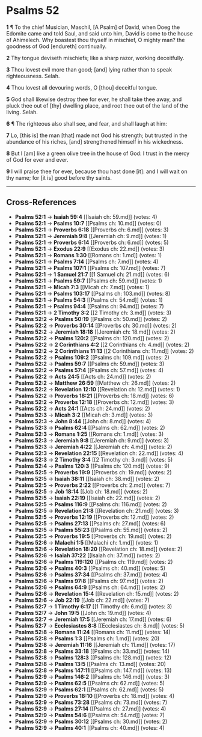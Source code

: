 # Psalms 52

**1** ¶ To the chief Musician, Maschil, [A Psalm] of David, when Doeg the Edomite came and told Saul, and said unto him, David is come to the house of Ahimelech. Why boastest thou thyself in mischief, O mighty man? the goodness of God [endureth] continually.

**2** Thy tongue deviseth mischiefs; like a sharp razor, working deceitfully.

**3** Thou lovest evil more than good; [and] lying rather than to speak righteousness. Selah.

**4** Thou lovest all devouring words, O [thou] deceitful tongue.

**5** God shall likewise destroy thee for ever, he shall take thee away, and pluck thee out of [thy] dwelling place, and root thee out of the land of the living. Selah.

**6** ¶ The righteous also shall see, and fear, and shall laugh at him:

**7** Lo, [this is] the man [that] made not God his strength; but trusted in the abundance of his riches, [and] strengthened himself in his wickedness.

**8** But I [am] like a green olive tree in the house of God: I trust in the mercy of God for ever and ever.

**9** I will praise thee for ever, because thou hast done [it]: and I will wait on thy name; for [it is] good before thy saints.

---

## Cross-References

- **Psalms 52:1** → **Isaiah 59:4** [[Isaiah ch: 59.md]] (votes: 4)
- **Psalms 52:1** → **Psalms 10:7** [[Psalms ch: 10.md]] (votes: 0)
- **Psalms 52:1** → **Proverbs 6:18** [[Proverbs ch: 6.md]] (votes: 3)
- **Psalms 52:1** → **Jeremiah 9:8** [[Jeremiah ch: 9.md]] (votes: 1)
- **Psalms 52:1** → **Proverbs 6:14** [[Proverbs ch: 6.md]] (votes: 5)
- **Psalms 52:1** → **Exodus 22:9** [[Exodus ch: 22.md]] (votes: 3)
- **Psalms 52:1** → **Romans 1:30** [[Romans ch: 1.md]] (votes: 1)
- **Psalms 52:1** → **Psalms 7:14** [[Psalms ch: 7.md]] (votes: 4)
- **Psalms 52:1** → **Psalms 107:1** [[Psalms ch: 107.md]] (votes: 7)
- **Psalms 52:1** → **1 Samuel 21:7** [[1 Samuel ch: 21.md]] (votes: 6)
- **Psalms 52:1** → **Psalms 59:7** [[Psalms ch: 59.md]] (votes: 1)
- **Psalms 52:1** → **Micah 7:3** [[Micah ch: 7.md]] (votes: 1)
- **Psalms 52:1** → **Psalms 103:17** [[Psalms ch: 103.md]] (votes: 8)
- **Psalms 52:1** → **Psalms 54:3** [[Psalms ch: 54.md]] (votes: 1)
- **Psalms 52:1** → **Psalms 94:4** [[Psalms ch: 94.md]] (votes: 7)
- **Psalms 52:1** → **2 Timothy 3:2** [[2 Timothy ch: 3.md]] (votes: 3)
- **Psalms 52:2** → **Psalms 50:19** [[Psalms ch: 50.md]] (votes: 2)
- **Psalms 52:2** → **Proverbs 30:14** [[Proverbs ch: 30.md]] (votes: 2)
- **Psalms 52:2** → **Jeremiah 18:18** [[Jeremiah ch: 18.md]] (votes: 2)
- **Psalms 52:2** → **Psalms 120:2** [[Psalms ch: 120.md]] (votes: 2)
- **Psalms 52:2** → **2 Corinthians 4:2** [[2 Corinthians ch: 4.md]] (votes: 2)
- **Psalms 52:2** → **2 Corinthians 11:13** [[2 Corinthians ch: 11.md]] (votes: 2)
- **Psalms 52:2** → **Psalms 109:2** [[Psalms ch: 109.md]] (votes: 2)
- **Psalms 52:2** → **Psalms 59:7** [[Psalms ch: 59.md]] (votes: 3)
- **Psalms 52:2** → **Psalms 57:4** [[Psalms ch: 57.md]] (votes: 4)
- **Psalms 52:2** → **Acts 24:5** [[Acts ch: 24.md]] (votes: 2)
- **Psalms 52:2** → **Matthew 26:59** [[Matthew ch: 26.md]] (votes: 2)
- **Psalms 52:2** → **Revelation 12:10** [[Revelation ch: 12.md]] (votes: 1)
- **Psalms 52:2** → **Proverbs 18:21** [[Proverbs ch: 18.md]] (votes: 6)
- **Psalms 52:2** → **Proverbs 12:18** [[Proverbs ch: 12.md]] (votes: 3)
- **Psalms 52:2** → **Acts 24:1** [[Acts ch: 24.md]] (votes: 2)
- **Psalms 52:3** → **Micah 3:2** [[Micah ch: 3.md]] (votes: 3)
- **Psalms 52:3** → **John 8:44** [[John ch: 8.md]] (votes: 4)
- **Psalms 52:3** → **Psalms 62:4** [[Psalms ch: 62.md]] (votes: 2)
- **Psalms 52:3** → **Romans 1:25** [[Romans ch: 1.md]] (votes: 3)
- **Psalms 52:3** → **Jeremiah 9:8** [[Jeremiah ch: 9.md]] (votes: 3)
- **Psalms 52:3** → **Jeremiah 4:22** [[Jeremiah ch: 4.md]] (votes: 2)
- **Psalms 52:3** → **Revelation 22:15** [[Revelation ch: 22.md]] (votes: 4)
- **Psalms 52:3** → **2 Timothy 3:4** [[2 Timothy ch: 3.md]] (votes: 5)
- **Psalms 52:4** → **Psalms 120:3** [[Psalms ch: 120.md]] (votes: 9)
- **Psalms 52:5** → **Proverbs 19:9** [[Proverbs ch: 19.md]] (votes: 2)
- **Psalms 52:5** → **Isaiah 38:11** [[Isaiah ch: 38.md]] (votes: 2)
- **Psalms 52:5** → **Proverbs 2:22** [[Proverbs ch: 2.md]] (votes: 7)
- **Psalms 52:5** → **Job 18:14** [[Job ch: 18.md]] (votes: 2)
- **Psalms 52:5** → **Isaiah 22:19** [[Isaiah ch: 22.md]] (votes: 2)
- **Psalms 52:5** → **Psalms 116:9** [[Psalms ch: 116.md]] (votes: 2)
- **Psalms 52:5** → **Revelation 21:8** [[Revelation ch: 21.md]] (votes: 3)
- **Psalms 52:5** → **Proverbs 12:19** [[Proverbs ch: 12.md]] (votes: 2)
- **Psalms 52:5** → **Psalms 27:13** [[Psalms ch: 27.md]] (votes: 6)
- **Psalms 52:5** → **Psalms 55:23** [[Psalms ch: 55.md]] (votes: 2)
- **Psalms 52:5** → **Proverbs 19:5** [[Proverbs ch: 19.md]] (votes: 2)
- **Psalms 52:6** → **Malachi 1:5** [[Malachi ch: 1.md]] (votes: 1)
- **Psalms 52:6** → **Revelation 18:20** [[Revelation ch: 18.md]] (votes: 2)
- **Psalms 52:6** → **Isaiah 37:22** [[Isaiah ch: 37.md]] (votes: 2)
- **Psalms 52:6** → **Psalms 119:120** [[Psalms ch: 119.md]] (votes: 2)
- **Psalms 52:6** → **Psalms 40:3** [[Psalms ch: 40.md]] (votes: 5)
- **Psalms 52:6** → **Psalms 37:34** [[Psalms ch: 37.md]] (votes: 4)
- **Psalms 52:6** → **Psalms 97:8** [[Psalms ch: 97.md]] (votes: 2)
- **Psalms 52:6** → **Psalms 64:9** [[Psalms ch: 64.md]] (votes: 2)
- **Psalms 52:6** → **Revelation 15:4** [[Revelation ch: 15.md]] (votes: 2)
- **Psalms 52:6** → **Job 22:19** [[Job ch: 22.md]] (votes: 7)
- **Psalms 52:7** → **1 Timothy 6:17** [[1 Timothy ch: 6.md]] (votes: 3)
- **Psalms 52:7** → **John 19:5** [[John ch: 19.md]] (votes: 4)
- **Psalms 52:7** → **Jeremiah 17:5** [[Jeremiah ch: 17.md]] (votes: 6)
- **Psalms 52:7** → **Ecclesiastes 8:8** [[Ecclesiastes ch: 8.md]] (votes: 5)
- **Psalms 52:8** → **Romans 11:24** [[Romans ch: 11.md]] (votes: 14)
- **Psalms 52:8** → **Psalms 1:3** [[Psalms ch: 1.md]] (votes: 20)
- **Psalms 52:8** → **Jeremiah 11:16** [[Jeremiah ch: 11.md]] (votes: 17)
- **Psalms 52:8** → **Psalms 33:18** [[Psalms ch: 33.md]] (votes: 14)
- **Psalms 52:8** → **Psalms 128:3** [[Psalms ch: 128.md]] (votes: 12)
- **Psalms 52:8** → **Psalms 13:5** [[Psalms ch: 13.md]] (votes: 20)
- **Psalms 52:8** → **Psalms 147:11** [[Psalms ch: 147.md]] (votes: 13)
- **Psalms 52:9** → **Psalms 146:2** [[Psalms ch: 146.md]] (votes: 3)
- **Psalms 52:9** → **Psalms 62:5** [[Psalms ch: 62.md]] (votes: 5)
- **Psalms 52:9** → **Psalms 62:1** [[Psalms ch: 62.md]] (votes: 5)
- **Psalms 52:9** → **Proverbs 18:10** [[Proverbs ch: 18.md]] (votes: 4)
- **Psalms 52:9** → **Psalms 73:28** [[Psalms ch: 73.md]] (votes: 7)
- **Psalms 52:9** → **Psalms 27:14** [[Psalms ch: 27.md]] (votes: 4)
- **Psalms 52:9** → **Psalms 54:6** [[Psalms ch: 54.md]] (votes: 7)
- **Psalms 52:9** → **Psalms 30:12** [[Psalms ch: 30.md]] (votes: 2)
- **Psalms 52:9** → **Psalms 40:1** [[Psalms ch: 40.md]] (votes: 4)
